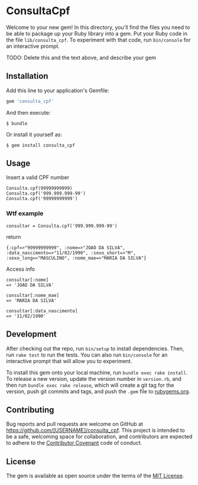 # ConsultaCpf

Welcome to your new gem! In this directory, you'll find the files you need to be able to package up your Ruby library into a gem. Put your Ruby code in the file `lib/consulta_cpf`. To experiment with that code, run `bin/console` for an interactive prompt.

TODO: Delete this and the text above, and describe your gem

## Installation

Add this line to your application's Gemfile:

```ruby
gem 'consulta_cpf'
```

And then execute:

    $ bundle

Or install it yourself as:

    $ gem install consulta_cpf

## Usage
Insert a valid CPF number

```
Consulta.cpf(99999999999)
Consulta.cpf('999.999.999-99')
Consulta.cpf('99999999999')
```

### Wtf example
````
consultar = Consulta.cpf('999.999.999-99')
````
return

```
{:cpf=>"99999999999", :nome=>"JOAO DA SILVA", :data_nascimento=>"11/02/1990", :sexo_short=>"M", :sexo_long=>"MASCULINO", :nome_mae=>"MARIA DA SILVA"} 
```
Access info

```
consultar[:nome]
=> 'JOAO DA SILVA'

consultar[:nome_mae]
=> 'MARIA DA SILVA'

consultar[:data_nascimento]
=> '11/02/1990'
```

## Development

After checking out the repo, run `bin/setup` to install dependencies. Then, run `rake test` to run the tests. You can also run `bin/console` for an interactive prompt that will allow you to experiment.

To install this gem onto your local machine, run `bundle exec rake install`. To release a new version, update the version number in `version.rb`, and then run `bundle exec rake release`, which will create a git tag for the version, push git commits and tags, and push the `.gem` file to [rubygems.org](https://rubygems.org).

## Contributing

Bug reports and pull requests are welcome on GitHub at https://github.com/[USERNAME]/consulta_cpf. This project is intended to be a safe, welcoming space for collaboration, and contributors are expected to adhere to the [Contributor Covenant](http://contributor-covenant.org) code of conduct.


## License

The gem is available as open source under the terms of the [MIT License](http://opensource.org/licenses/MIT).


